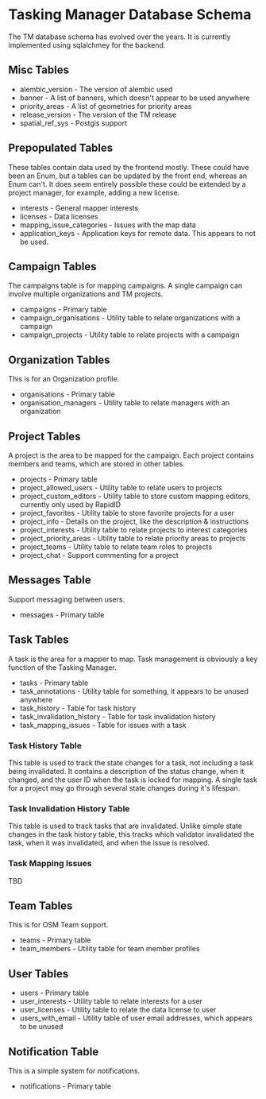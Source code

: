 # Tasking Manager Database Schema

The TM database schema has evolved over the years. It is currently
implemented using sqlalchmey for the backend.

## Misc Tables

* alembic_version - The version of alembic used
* banner - A list of banners, which doesn't appear to be used anywhere
* priority_areas - A list of geometries for priority areas
* release_version - The version of the TM release
* spatial_ref_sys - Postgis support

## Prepopulated Tables

These tables contain data used by the frontend mostly. These could
have been an Enum, but a tables can be updated by the front end,
whereas an Enum can't. It does seem entirely possible these could be
extended by a project manager, for example, adding a new license.

* interests - General mapper interests
* licenses - Data licenses
* mapping_issue_categories - Issues with the map data
* application_keys - Application keys for remote data. This appears to
  not be used.

## Campaign Tables

The campaigns table is for mapping campaigns. A single campaign can
involve multiple organizations and TM projects.

* campaigns - Primary table
* campaign_organisations - Utility table to relate organizations with
  a campaign
* campaign_projects - Utility table to relate projects with a campaign

## Organization Tables

This is for an Organization profile.

* organisations - Primary table
* organisation_managers - Utility table to relate managers with an organization

## Project Tables

A project is the area to be mapped for the campaign. Each project
contains members and teams, which are stored in other tables.

* projects - Primary table
* project_allowed_users - Utility table to relate users to projects
* project_custom_editors - Utility table to store custom mapping
  editors, currently only used by RapidID
* project_favorites - Utility table to store favorite projects for a user
* project_info - Details on the project, like the description & instructions
* project_interests - Utility table to relate projects to interest categories
* project_priority_areas - Utility table to relate priority areas to projects
* project_teams - Utility table to relate team roles to projects
* project_chat - Support commenting for a project

## Messages Table

Support messaging between users.

* messages - Primary table

## Task Tables

A task is the area for a mapper to map. Task management is obviously a
key function of the Tasking Manager.

* tasks - Primary table
* task_annotations - Utility table for something, it appears to be
  unused anywhere
* task_history - Table for task history
* task_invalidation_history - Table for task invalidation history
* task_mapping_issues - Table for issues with a task

### Task History Table

This table is used to track the state changes for a task, not
including a task being invalidated. It contains a description of the
status change, when it changed, and the user ID when the task is
locked for mapping. A single task for a project may go through several
state changes during it's lifespan.

### Task Invalidation History Table

This table is used to track tasks that are invalidated. Unlike simple
state changes in the task history table, this tracks which validator
invalidated the task, when it was invalidated, and when the issue is
resolved.

### Task Mapping Issues

TBD

## Team Tables

This is for OSM Team support.

* teams - Primary table
* team_members - Utility table for team member profiles

## User Tables

* users - Primary table
* user_interests - Utility table to relate interests for a user
* user_licenses - Utility table to relate the data license to user
* users_with_email - Utility table of user email addresses, which
  appears to be unused

## Notification Table

This is a simple system for notifications.

* notifications - Primary table
